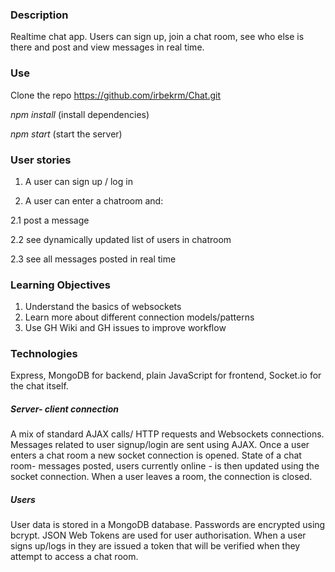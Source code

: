 ### Description
Realtime chat app. Users can sign up, join a chat room, see who else is there and post and view messages in real time.

### Use
Clone the repo https://github.com/irbekrm/Chat.git

*npm install* (install dependencies)

*npm start* (start the server)

### User stories
1. A user can sign up / log in

2. A user can enter a chatroom and:

  2.1 post a message
  
  2.2 see dynamically updated list of users in chatroom
 
  2.3 see all messages posted in real time
  
### Learning Objectives
1. Understand the basics of websockets
2. Learn more about different connection models/patterns
3. Use GH Wiki and GH issues to improve workflow

### Technologies
Express, MongoDB for backend, plain JavaScript for frontend, Socket.io for the chat itself.

##### Server- client connection
A mix of standard AJAX calls/ HTTP requests and Websockets connections. Messages related to user signup/login are sent using AJAX. Once a user enters a chat room a new socket connection is opened. State of a chat room- messages posted, users currently online - is then updated using the socket connection. When a user leaves a room, the connection is closed.

##### Users
User data is stored in a MongoDB database. Passwords are encrypted using bcrypt. JSON Web Tokens are used for user authorisation. When a user signs up/logs in they are issued a token that will be verified when they attempt to access a chat room.
